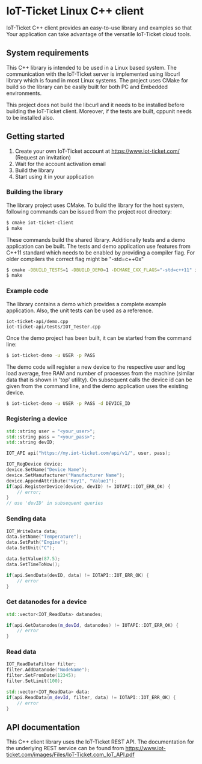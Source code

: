 # IoT-Ticket Linux C++ client

IoT-Ticket C++ client provides an easy-to-use library and examples so that Your application can take advantage of the versatile IoT-Ticket cloud tools.

## System requirements

This C++ library is intended to be used in a Linux based system. The communication with the IoT-Ticket server is implemented using libcurl library which is found in most Linux systems. The project uses CMake for build so the library can be easily built for both PC and Embedded environments.

This project does not build the libcurl and it needs to be installed before building the IoT-Ticket client. Moreover, if the tests are built, cppunit needs to be installed also.

## Getting started
1. Create your own IoT-Ticket account at https://www.iot-ticket.com/ (Request an invitation)
2. Wait for the account activation email
3. Build the library
4. Start using it in your application

### Building the library

The library project uses CMake. To build the library for the host system, following commands can be issued from the project root directory:
```sh
$ cmake iot-ticket-client
$ make 
```

These commands build the shared library. Additionally tests and a demo application can be built. The tests and demo application use features from C++11 standard which needs to be enabled by providing a compiler flag. For older compilers the correct flag might be "-std=c\+\+0x"
```sh
$ cmake -DBUILD_TESTS=1 -DBUILD_DEMO=1 -DCMAKE_CXX_FLAGS="-std=c++11" iot-ticket-client
$ make 
```

### Example code

The library contains a demo which provides a complete example application. Also, the unit tests can be used as a reference.
```
iot-ticket-api/demo.cpp
iot-ticket-api/tests/IOT_Tester.cpp
```

Once the demo project has been built, it can be started from the command line:
```sh
$ iot-ticket-demo -u USER -p PASS
```
The demo code will register a new device to the respective user and log load average, free RAM and number of processes from the machine (similar data that is shown in 'top' utility). On subsequent calls the device id can be given from the command line, and the demo application uses the existing device.
```sh
$ iot-ticket-demo -u USER -p PASS -d DEVICE_ID
```

### Registering a device

```cpp
std::string user = "<your_user>";
std::string pass = "<your_pass>";
std::string devID;

IOT_API api("https://my.iot-ticket.com/api/v1/", user, pass);

IOT_RegDevice device;
device.SetName("Device Name");
device.SetManufacturer("Manufacturer Name");
device.AppendAttribute("Key1", "Value1");
if(api.RegisterDevice(device, devID) != IOTAPI::IOT_ERR_OK) {
    // error;
}
// use 'devID' in subsequent queries
```

### Sending data
```cpp
IOT_WriteData data;
data.SetName("Temperature");
data.SetPath("Engine");
data.SetUnit("C");

data.SetValue(87.5);
data.SetTimeToNow();

if(api.SendData(devID, data) != IOTAPI::IOT_ERR_OK) {
	// error
}
```
### Get datanodes for a device
```cpp
std::vector<IOT_ReadData> datanodes;

if(api.GetDatanodes(m_devId, datanodes) != IOTAPI::IOT_ERR_OK) {
	// error
}
```

### Read data
```cpp
IOT_ReadDataFilter filter;
filter.AddDatanode("NodeName");
filter.SetFromDate(12345);
filter.SetLimit(100);

std::vector<IOT_ReadData> data;
if(api.ReadData(m_devId, filter, data) != IOTAPI::IOT_ERR_OK) {
	// error
}
```

## API documentation
This C++ client library uses the IoT-Ticket REST API. The documentation for the underlying REST service can be found from
https://www.iot-ticket.com/images/Files/IoT-Ticket.com_IoT_API.pdf
